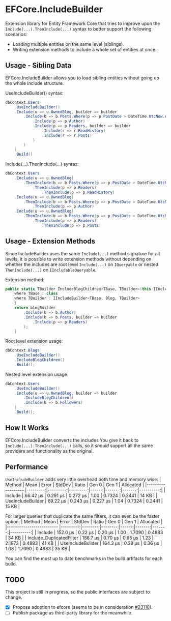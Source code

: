 # EFCore.IncludeBuilder

Extension library for Entity Framework Core that tries to improve upon the ```Include(...).ThenInclude(...)``` syntax to better support the following scenarios:

- Loading multiple entities on the same level (siblings).
- Writing extension methods to include a whole set of entities at once.

## Usage - Sibling Data

EFCore.IncludeBuilder allows you to load sibling entities without going up the whole include structure.

UseIncludeBuilder() syntax:

```csharp
dbContext.Users
    .UseIncludeBuilder()
    .Include(u => u.OwnedBlog, builder => builder
        .Include(b => b.Posts.Where(p => p.PostDate > DateTime.UtcNow.AddDays(-7)), builder => builder
            .Include(p => p.Author)
            .Include(p => p.Readers, builder => builder
                .Include(r => r.ReadHistory)
                .Include(r => r.Posts)
            )
        )
    )
    .Build()
```

Include(...).ThenInclude(...) syntax:

```csharp
dbContext.Users
    .Include(u => u.OwnedBlog)
        .ThenInclude(b => b.Posts.Where(p => p.PostDate > DateTime.UtcNow.AddDays(-7)))
            .ThenInclude(p => p.Readers)
                .ThenInclude(p => p.ReadHistory)
    .Include(u => u.OwnedBlog)
        .ThenInclude(b => b.Posts.Where(p => p.PostDate > DateTime.UtcNow.AddDays(-7)))
            .ThenInclude(p => p.Author)
    .Include(u => u.OwnedBlog)
        .ThenInclude(b => b.Posts.Where(p => p.PostDate > DateTime.UtcNow.AddDays(-7)))
            .ThenInclude(p => p.Readers)
                .ThenInclude(p => p.Posts)

```

## Usage - Extension Methods

Since IncludeBuilder uses the same ```Include(...)``` method signature for all levels, it is possible to write extension methods without depending on whether the includes are root level ```Include(...)``` on ```IQueryable``` or nested ```ThenInclude(...)``` on ```IIncludableQueryable```.

Extension method:

```csharp
public static TBuilder IncludeBlogChildren<TBase, TBuilder>(this IIncludeBuilder<TBase, Blog, TBuilder> blogBuilder)
    where TBase : class
    where TBuilder : IIncludeBuilder<TBase, Blog, TBuilder>
    {
    return blogBuilder
        .Include(b => b.Author)
        .Include(b => b.Posts, builder => builder
            .Include(p => p.Readers)
        );
    }
```

Root level extension usage:

```csharp
dbContext.Blogs
    .UseIncludeBuilder()
    .IncludeBlogChildren()
    .Build();
```

Nested level extension usage:

```csharp
dbContext.Users
    .UseIncludeBuilder()
    .Include(u => u.OwnedBlog, builder => builder
        .IncludeBlogChildren()
        .Include(b => b.Followers)
    )
    .Build();
```

## How It Works

EFCore.IncludeBuilder converts the includes You give it back to ```Include(...).ThenInclude(...)``` calls, so it *should* support all the same providers and functionality as the original.

## Performance

```UseIncludeBuilder``` adds very little overhead both time and memory wise:
|            Method |     Mean |    Error |   StdDev | Ratio |  Gen 0 |  Gen 1 | Allocated |
|------------------ |---------:|---------:|---------:|------:|-------:|-------:|----------:|
|           Include | 66.42 μs | 0.291 μs | 0.272 μs |  1.00 | 0.7324 | 0.2441 |     14 KB |
| UseIncludeBuilder | 69.22 μs | 0.243 μs | 0.227 μs |  1.04 | 0.7324 | 0.2441 |     15 KB |

For larger queries that duplicate the same filters, it can even be the faster option:
|                   Method |     Mean |   Error |  StdDev | Ratio |  Gen 0 |  Gen 1 | Allocated |
|------------------------- |---------:|--------:|--------:|------:|-------:|-------:|----------:|
|                  Include | 152.0 μs | 0.22 μs | 0.20 μs |  1.00 | 1.7090 | 0.4883 |     34 KB |
| Include_DuplicatedFilter | 186.7 μs | 0.70 μs | 0.65 μs |  1.23 | 2.1973 | 0.4883 |     41 KB |
|        UseIncludeBuilder | 164.3 μs | 0.39 μs | 0.36 μs |  1.08 | 1.7090 | 0.4883 |     35 KB |

You can find the most up to date benchmarks in the build artifacts for each build.

## TODO

This project is still in progress, so the public interfaces are subject to change.

- [X] Propose adoption to efcore (seems to be in consideration [#23110](https://github.com/dotnet/efcore/issues/23110)).
- [ ] Publish package as third-party library for the meanwhile.
